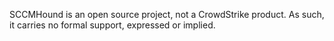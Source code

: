 SCCMHound is an open source project, not a CrowdStrike product. As such, it carries no formal support, expressed or implied.